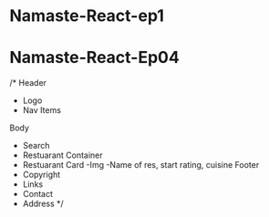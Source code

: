 # Namaste-React-ep1
# Namaste-React-Ep04

/*
Header
- Logo
- Nav Items

Body
- Search 
- Restuarant Container
- Restuarant Card
 -Img
 -Name of res, start rating, cuisine
Footer
- Copyright
- Links
- Contact
- Address
*/
